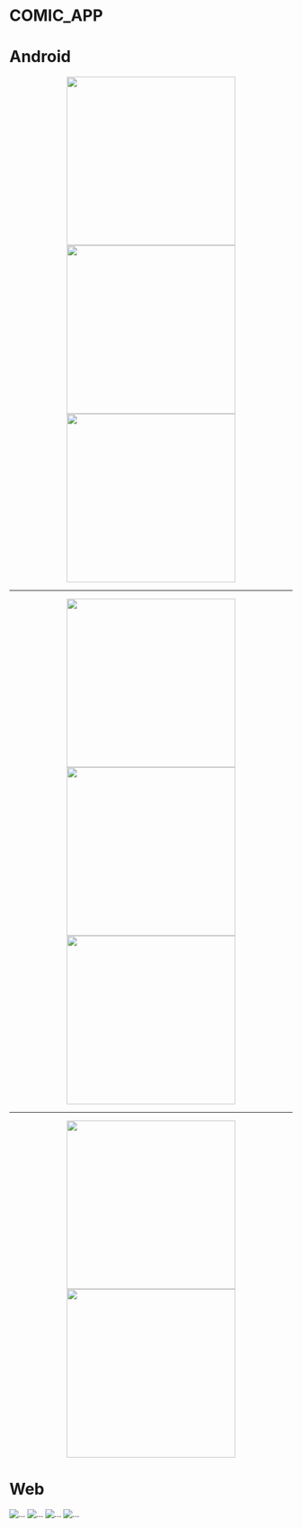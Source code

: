 # COMIC_APP
# Android
<p align="center">

<img src="https://user-images.githubusercontent.com/25265572/168560486-a52831a9-105b-4944-8c6f-04c4b2457ef2.png" width="300" hspace="10"/>

<img src="https://user-images.githubusercontent.com/25265572/168560858-f1bf8758-c234-4622-a8ba-4190d012f451.png" width="300" hspace="10"/>

<img src="https://user-images.githubusercontent.com/25265572/168560999-f0084bed-e6ef-4a31-ab86-f9768e701149.png" width="300" hspace="10"/>

</p>
<hr>
<p align="center">

<img src="https://user-images.githubusercontent.com/25265572/168561142-c949cc1b-d757-49f1-b233-71d3c92e7396.png" width="300" hspace="10"/>

<img src="https://user-images.githubusercontent.com/25265572/168561320-de67a48e-6fd2-49c9-89ee-6bad59738050.png" width="300" hspace="10"/>

<img src="https://user-images.githubusercontent.com/25265572/168561501-caad9b2c-81ca-4183-957b-88d641154af9.png" width="300" hspace="10"/>

</p>
<hr>

<p align="center">

<img src="https://user-images.githubusercontent.com/25265572/168561571-a5e28a11-b3f0-4abc-b8af-ad53e6529389.png" width="300" hspace="10"/>

<img src="https://user-images.githubusercontent.com/25265572/168561641-178ccd97-8a66-48ca-b802-8cac37e0c680.png" width="300" hspace="10"/>


</p>



# Web
<img src="https://user-images.githubusercontent.com/25265572/168561820-28fea4b0-8572-41c0-a544-2fb3d372a974.PNG" alt="..."  />
<img src="https://user-images.githubusercontent.com/25265572/168561753-b66eb1ee-fb6f-4cd3-91b0-c55f04337ae7.PNG" alt="..."  />
<img src="https://user-images.githubusercontent.com/25265572/168561920-c7099bfc-3f0d-4682-9b98-3a40c0bb15f7.PNG" alt="..." />
<img src="https://user-images.githubusercontent.com/25265572/168561928-2a714755-319c-457e-8984-3c6e9b7ea27c.PNG" alt="..."  />

